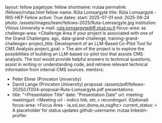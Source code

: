 layout: fellow
pagetype: fellow
shortname: rrutaa
permalink: /fellows/rrutaa.html
fellow-name: Rūta Lomsargytė
title: Rūta Lomsargytė - IRIS-HEP Fellow
active: True
dates:
  start: 2025-07-01
  end: 2025-08-24
photo: /assets/images/team/fellows-2025/Ruta-Lomsargyte.jpg
institution: Vilnius University
e-mail: ruta.lomsargyte@ff.stud.vu.lt
focus-area: as
challenge-area: <Challenge Area if your project is associated with one of the Grand Challenges: agc, data-grand-challenge, training-grand-challenge>
project_title: Development of an LLM-Based Co-Pilot Tool for CMS Analysts
project_goal: >
    The aim of the project is to explore the possibilities of building an LLM-based co-pilot tool that assists CMS analysts. The tool would provide helpful answers to technical questions, assist in writing or understanding code, and retrieve relevant technical information from internal CMS sources.
mentors:
  - Peter Elmer (Princeton University)
  - David Lange (Princeton University)
proposal: /assets/pdf/fellows-2025/LIT004-proposal-Ruta-Lomsargyte.pdf
presentations:
  - title: "<Presentation Title"
    date: "Presentation Date"
    url: <Presentation materials link>
    meeting: <Meeting name>
    meetingurl: <Meeting url - indico link, etc.>
    recordingurl: <Recording url> (Optional)
    focus-area: <Focus Area - ia,ssl,ssc,doma,as,osglhc>
current_status: >
  A placeholder for status updates
github-username: rrutaa
linkedin-profile:
